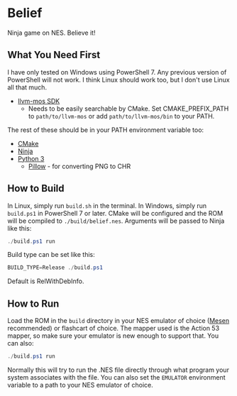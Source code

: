 # Belief
Ninja game on NES. Believe it!
## What You Need First
I have only tested on Windows using PowerShell 7. Any previous version of PowerShell will not work.
I think Linux should work too, but I don't use Linux all that much.
- [llvm-mos SDK](https://github.com/llvm-mos/llvm-mos-sdk#download)
  - Needs to be easily searchable by CMake. Set CMAKE_PREFIX_PATH to `path/to/llvm-mos` or add `path/to/llvm-mos/bin` to your PATH.

The rest of these should be in your PATH environment variable too:
- [CMake](https://cmake.org/download/)
- [Ninja](https://ninja-build.org/)
- [Python 3](https://www.python.org/downloads/)
  - [Pillow](https://pillow.readthedocs.io/en/stable/) - for converting PNG to CHR
## How to Build
In Linux, simply run `build.sh` in the terminal. In Windows, simply run `build.ps1` in PowerShell 7 or later.
CMake will be configured and the ROM will be compiled to `./build/belief.nes`.
Arguments will be passed to Ninja like this:
```powershell
./build.ps1 run
```
Build type can be set like this:
```powershell
BUILD_TYPE=Release ./build.ps1
```
Default is RelWithDebInfo.
## How to Run
Load the ROM in the `build` directory in your NES emulator of choice ([Mesen](https://github.com/SourMesen/Mesen2) recommended) or flashcart of choice.
The mapper used is the Action 53 mapper, so make sure your emulator is new enough to support that.
You can also:
```powershell
./build.ps1 run
```
Normally this will try to run the .NES file directly through what program your system associates with the file.
You can also set the `EMULATOR` environment variable to a path to your NES emulator of choice.
